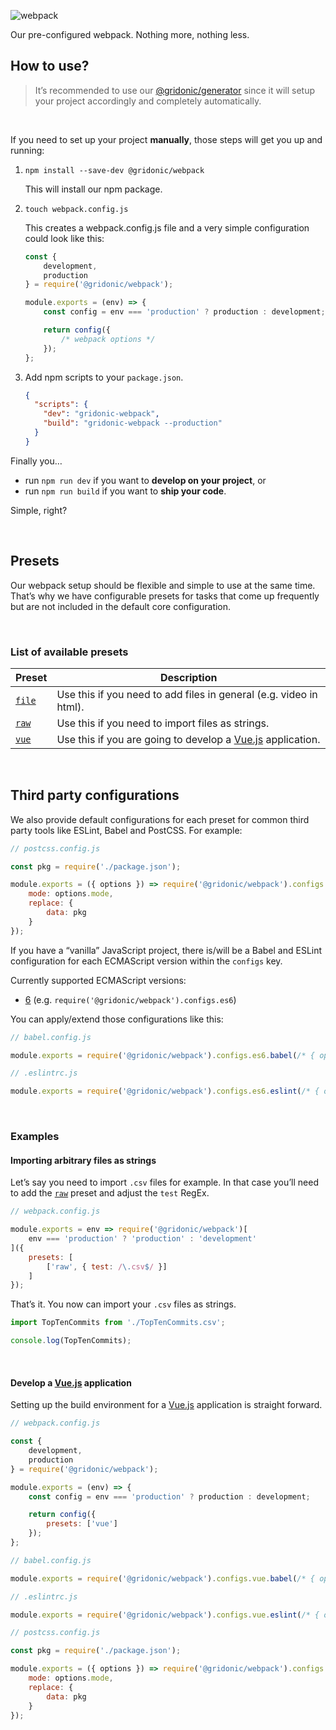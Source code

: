 ![webpack](https://gridonic.github.io/assets/images/logos/webpack.svg)

Our pre-configured webpack. Nothing more, nothing less.
<br>

## How to use?

> It’s recommended to use our [@gridonic/generator](https://github.com/gridonic/generator) since it will setup your project accordingly and completely automatically.
<br>

If you need to set up your project **manually**, those steps will get you up and running:

1. `npm install --save-dev @gridonic/webpack`  
    
    This will install our npm package.
    
2. `touch webpack.config.js`
    
    This creates a webpack.config.js file and a very simple configuration could look like this:
    
    ```js
    const {
        development,
        production
    } = require('@gridonic/webpack');

    module.exports = (env) => {
        const config = env === 'production' ? production : development;

        return config({
            /* webpack options */
        });
    };
    ```
    
3. Add npm scripts to your `package.json`.

    ```json
    {
      "scripts": {
        "dev": "gridonic-webpack",
        "build": "gridonic-webpack --production"
      }
    }
    ``` 

Finally you…

- run `npm run dev` if you want to **develop on your project**, or 
- run `npm run build` if you want to **ship your code**.

Simple, right? 

<br>

## Presets

Our webpack setup should be flexible and simple to use at the same time. That’s why we have configurable presets for tasks that come up frequently but are not included in the default core configuration.

<br>

### List of available presets

| Preset | Description |
| -------- | -------- |
| [`file`] | Use this if you need to add files in general (e.g. video in html). |
| [`raw`] | Use this if you need to import files as strings. |
| [`vue`] | Use this if you are going to develop a [Vue.js] application. |


<br>

## Third party configurations

We also provide default configurations for each preset for common third party tools like ESLint, Babel and PostCSS. For example:

```js
// postcss.config.js

const pkg = require('./package.json');

module.exports = ({ options }) => require('@gridonic/webpack').configs.postcss({
    mode: options.mode,
    replace: {
        data: pkg
    }
});
```

If you have a “vanilla” JavaScript project, there is/will be a Babel and ESLint configuration for each ECMAScript version within the `configs` key.

Currently supported ECMAScript versions:

- [6]() (e.g. `require('@gridonic/webpack').configs.es6`)

You can apply/extend those configurations like this:

```js
// babel.config.js

module.exports = require('@gridonic/webpack').configs.es6.babel(/* { options } */);
```

```js
// .eslintrc.js

module.exports = require('@gridonic/webpack').configs.es6.eslint(/* { options } */);
```

<br>

### Examples

#### Importing arbitrary files as strings

Let’s say you need to import `.csv` files for example. In that case you’ll need to add the [`raw`] preset and adjust the `test` RegEx.

```js
// webpack.config.js

module.exports = env => require('@gridonic/webpack')[
    env === 'production' ? 'production' : 'development'
]({
    presets: [
        ['raw', { test: /\.csv$/ }]
    ]
});
```

That’s it. You now can import your `.csv` files as strings.

```js
import TopTenCommits from './TopTenCommits.csv';

console.log(TopTenCommits);
```

<br>

#### Develop a [Vue.js] application

Setting up the build environment for a [Vue.js] application is straight forward.

```js
// webpack.config.js

const {
    development,
    production
} = require('@gridonic/webpack');

module.exports = (env) => {
    const config = env === 'production' ? production : development;

    return config({
        presets: ['vue']
    });
};
```

```js
// babel.config.js

module.exports = require('@gridonic/webpack').configs.vue.babel(/* { options } */);
```

```js
// .eslintrc.js

module.exports = require('@gridonic/webpack').configs.vue.eslint(/* { options } */);
```

```js
// postcss.config.js

const pkg = require('./package.json');

module.exports = ({ options }) => require('@gridonic/webpack').configs.postcss({
    mode: options.mode,
    replace: {
        data: pkg
    }
});
```


[`file`]: ./src/presets/file.js
[`raw`]: ./src/presets/raw.js
[`vue`]: ./src/presets/vue.js

[Vue.js]: https://vuejs.org/
